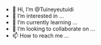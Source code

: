 - 👋 Hi, I’m @Tuineyeutuidi
- 👀 I’m interested in ...
- 🌱 I’m currently learning ...
- 💞️ I’m looking to collaborate on ...
- 📫 How to reach me ...

<!---
Tuineyeutuidi/Tuineyeutuidi is a ✨ special ✨ repository because its `README.md` (this file) appears on your GitHub profile.
You can click the Preview link to take a look at your changes.
--->
